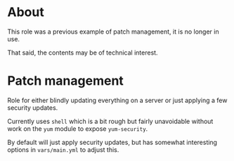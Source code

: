 # About

This role was a previous example of patch management, it is no longer in use.

That said, the contents may be of technical interest.

Patch management
================

Role for either blindly updating everything on a server or just applying a few 
security updates.

Currently uses `shell` which is a bit rough but fairly unavoidable without work
 on the `yum` module to expose `yum-security`.

By default will just apply security updates, but has somewhat interesting 
options in `vars/main.yml` to adjust this.
